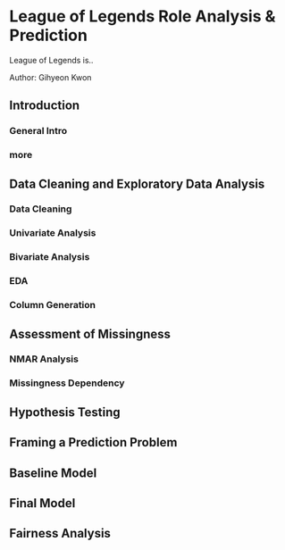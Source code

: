 # League of Legends Role Analysis & Prediction

League of Legends is..

Author: Gihyeon Kwon

## Introduction
### General Intro

### more

## Data Cleaning and Exploratory Data Analysis
### Data Cleaning


### Univariate Analysis

### Bivariate Analysis

### EDA

### Column Generation


## Assessment of Missingness
### NMAR Analysis

### Missingness Dependency


## Hypothesis Testing


## Framing a Prediction Problem


## Baseline Model


## Final Model


## Fairness Analysis
